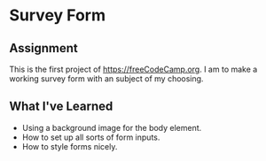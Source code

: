 # Survey Form

## Assignment

This is the first project of https://freeCodeCamp.org.
I am to make a working survey form with an subject of my choosing.

## What I've Learned

- Using a background image for the body element.
- How to set up all sorts of form inputs.
- How to style forms nicely.

